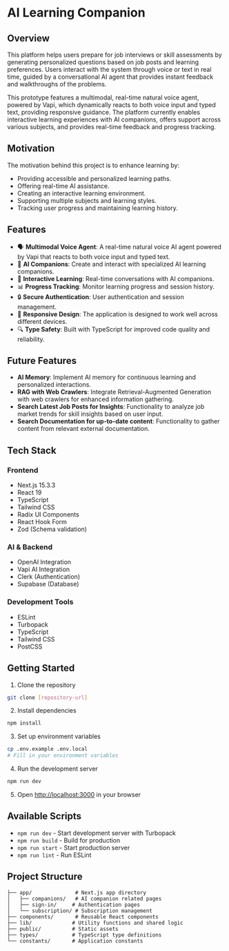 # AI Learning Companion

## Overview

This platform helps users prepare for job interviews or skill assessments by generating personalized questions based on job posts and learning preferences. Users interact with the system through voice or text in real time, guided by a conversational AI agent that provides instant feedback and walkthroughs of the problems.

This prototype features a multimodal, real-time natural voice agent, powered by Vapi, which dynamically reacts to both voice input and typed text, providing responsive guidance. The platform currently enables interactive learning experiences with AI companions, offers support across various subjects, and provides real-time feedback and progress tracking.

## Motivation

The motivation behind this project is to enhance learning by:

- Providing accessible and personalized learning paths.
- Offering real-time AI assistance.
- Creating an interactive learning environment.
- Supporting multiple subjects and learning styles.
- Tracking user progress and maintaining learning history.

## Features

- 🗣️ **Multimodal Voice Agent**: A real-time natural voice AI agent powered by Vapi that reacts to both voice input and typed text.
- 🤖 **AI Companions**: Create and interact with specialized AI learning companions.
- 💬 **Interactive Learning**: Real-time conversations with AI companions.
- 📊 **Progress Tracking**: Monitor learning progress and session history.
- 🔒 **Secure Authentication**: User authentication and session management.
- 📱 **Responsive Design**: The application is designed to work well across different devices.
- 🔍 **Type Safety**: Built with TypeScript for improved code quality and reliability.

## Future Features

- **AI Memory**: Implement AI memory for continuous learning and personalized interactions.
- **RAG with Web Crawlers**: Integrate Retrieval-Augmented Generation with web crawlers for enhanced information gathering.
- **Search Latest Job Posts for Insights**: Functionality to analyze job market trends for skill insights based on user input.
- **Search Documentation for up-to-date content**: Functionality to gather content from relevant external documentation.

## Tech Stack

### Frontend

- Next.js 15.3.3
- React 19
- TypeScript
- Tailwind CSS
- Radix UI Components
- React Hook Form
- Zod (Schema validation)

### AI & Backend

- OpenAI Integration
- Vapi AI Integration
- Clerk (Authentication)
- Supabase (Database)

### Development Tools

- ESLint
- Turbopack
- TypeScript
- Tailwind CSS
- PostCSS

## Getting Started

1. Clone the repository

```bash
git clone [repository-url]
```

2. Install dependencies

```bash
npm install
```

3. Set up environment variables

```bash
cp .env.example .env.local
# Fill in your environment variables
```

4. Run the development server

```bash
npm run dev
```

5. Open [http://localhost:3000](http://localhost:3000) in your browser

## Available Scripts

- `npm run dev` - Start development server with Turbopack
- `npm run build` - Build for production
- `npm run start` - Start production server
- `npm run lint` - Run ESLint

## Project Structure

```
├── app/              # Next.js app directory
│   ├── companions/   # AI companion related pages
│   ├── sign-in/     # Authentication pages
│   └── subscription/ # Subscription management
├── components/       # Reusable React components
├── lib/             # Utility functions and shared logic
├── public/          # Static assets
├── types/           # TypeScript type definitions
└── constants/       # Application constants
```
